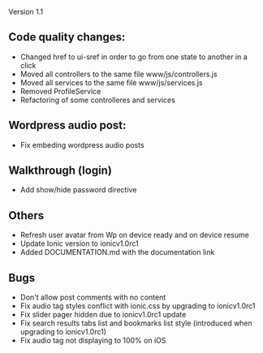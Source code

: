 Version 1.1

## Code quality changes:
- Changed href to ui-sref in order to go from one state to another in a click
- Moved all controllers to the same file www/js/controllers.js
- Moved all services to the same file www/js/services.js
- Removed ProfileService
- Refactoring of some controlleres and services

## Wordpress audio post:
- Fix embeding wordpress audio posts

## Walkthrough (login)
- Add show/hide password directive

## Others
- Refresh user avatar from Wp on device ready and on device resume
- Update Ionic version to ionicv1.0rc1
- Added DOCUMENTATION.md with the documentation link

## Bugs
- Don't allow post comments with no content
- Fix audio tag styles conflict with ionic.css by upgrading to ionicv1.0rc1
- Fix slider pager hidden due to ionicv1.0rc1 update
- Fix search results tabs list and bookmarks list style (introduced when upgrading to ionicv1.0rc1)
- Fix audio tag not displaying to 100% on iOS
